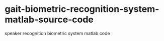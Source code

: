 # gait-biometric-recognition-system-matlab-source-code
speaker recognition biometric system matlab code
